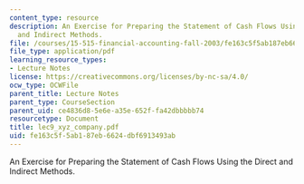 ```yaml
---
content_type: resource
description: An Exercise for Preparing the Statement of Cash Flows Using the Direct
  and Indirect Methods.
file: /courses/15-515-financial-accounting-fall-2003/fe163c5f5ab187eb6624dbf6913493ab_lec9_xyz_company.pdf
file_type: application/pdf
learning_resource_types:
- Lecture Notes
license: https://creativecommons.org/licenses/by-nc-sa/4.0/
ocw_type: OCWFile
parent_title: Lecture Notes
parent_type: CourseSection
parent_uid: ce4836d8-5e6e-a35e-652f-fa42dbbbbb74
resourcetype: Document
title: lec9_xyz_company.pdf
uid: fe163c5f-5ab1-87eb-6624-dbf6913493ab
---
```

An Exercise for Preparing the Statement of Cash Flows Using the Direct and Indirect Methods.
